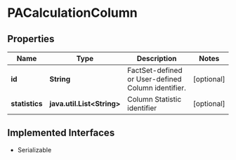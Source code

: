 

# PACalculationColumn


## Properties

Name | Type | Description | Notes
------------ | ------------- | ------------- | -------------
**id** | **String** | FactSet-defined or User-defined Column identifier. |  [optional]
**statistics** | **java.util.List&lt;String&gt;** | Column Statistic identifier |  [optional]


## Implemented Interfaces

* Serializable



